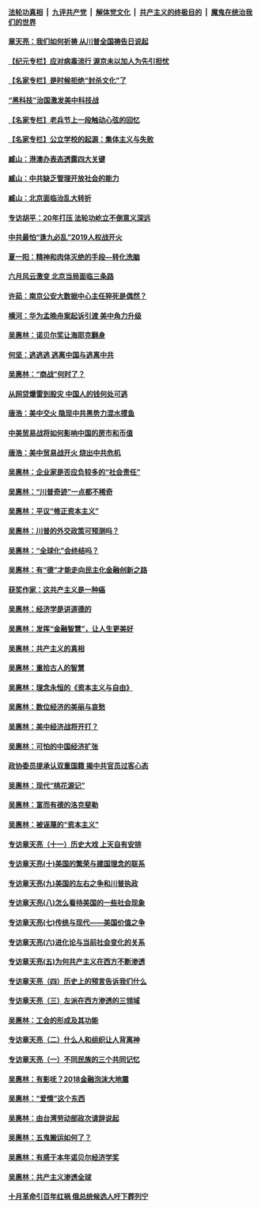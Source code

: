 

####  [法轮功真相](../../../../basic/blob/master/README.md?t=06041731) &nbsp;|&nbsp; [九评共产党](../../../../9ping.md/blob/master/README.md?t=06041731) &nbsp;|&nbsp; [解体党文化](../../../../jtdwh.md/blob/master/README.md?t=06041731)  &nbsp;|&nbsp; [共产主义的终极目的](../../../../gczydzjmd.md/blob/master/README.md?t=06041731) &nbsp;|&nbsp; [魔鬼在统治我们的世界](../../../../mgztzwmdsj.md/blob/master/README.md?t=06041731) 

#### [章天亮：我们如何祈祷 从川普全国祷告日说起](../pages/nsc423/n11944627.md?t=06041731) 

#### [【纪元专栏】应对病毒流行 渥京未以加人为先引担忧](../pages/nsc423/n11875714.md?t=06041731) 

#### [【名家专栏】是时候拒绝“封杀文化”了](../pages/nsc423/n11814093.md?t=06041731) 

#### [“黑科技”治国激发美中科技战](../pages/nsc423/n11638056.md?t=06041731) 

#### [【名家专栏】老兵节上一段触动心弦的回忆](../pages/nsc423/n11646016.md?t=06041731) 

#### [【名家专栏】公立学校的起源：集体主义与失败](../pages/nsc423/n11601833.md?t=06041731) 

#### [臧山：港澳办表态透露四大关键](../pages/nsc423/n11421628.md?t=06041731) 

#### [臧山：中共缺乏管理开放社会的能力](../pages/nsc423/n11407457.md?t=06041731) 

#### [臧山：北京面临治乱大转折](../pages/nsc423/n11406895.md?t=06041731) 

#### [专访胡平：20年打压 法轮功屹立不倒意义深远](../pages/nsc423/n11398800.md?t=06041731) 

#### [中共最怕“逢九必乱”2019人权战开火](../pages/nsc423/n11385248.md?t=06041731) 

#### [夏一阳：精神和肉体灭绝的手段—转化洗脑](../pages/nsc423/n11368250.md?t=06041731) 

#### [六月风云激变 北京当局面临三条路](../pages/nsc423/n11313668.md?t=06041731) 

#### [许茹：南京公安大数据中心主任猝死是偶然？](../pages/nsc423/n11064744.md?t=06041731) 

#### [横河：华为孟晚舟案起诉引渡 美中角力升级](../pages/nsc423/n11027230.md?t=06041731) 

#### [吴惠林：诺贝尔奖让海耶克翻身](../pages/nsc423/n10890049.md?t=06041731) 

#### [何坚：逃逃逃 逃离中国与逃离中共](../pages/nsc423/n10592891.md?t=06041731) 

#### [吴惠林：“商战”何时了？](../pages/nsc423/n10573558.md?t=06041731) 

#### [从网贷爆雷到股灾 中国人的钱何处可逃](../pages/nsc423/n10572800.md?t=06041731) 

#### [唐浩：美中交火 隐现中共黑势力混水摸鱼](../pages/nsc423/n10544040.md?t=06041731) 

#### [中美贸易战将如何影响中国的房市和币值](../pages/nsc423/n10543697.md?t=06041731) 

#### [唐浩：美中贸易战开火 烧出中共危机](../pages/nsc423/n10540126.md?t=06041731) 

#### [吴惠林：企业家是否应负较多的“社会责任”](../pages/nsc423/n10535022.md?t=06041731) 

#### [吴惠林：“川普奇迹”一点都不稀奇](../pages/nsc423/n10512808.md?t=06041731) 

#### [吴惠林：平议“修正资本主义”](../pages/nsc423/n10495724.md?t=06041731) 

#### [吴惠林：川普的外交政策可预测吗？](../pages/nsc423/n10462387.md?t=06041731) 

#### [吴惠林：“全球化”会终结吗？](../pages/nsc423/n10452838.md?t=06041731) 

#### [吴惠林：有“德”才能走向民主化金融创新之路](../pages/nsc423/n10432292.md?t=06041731) 

#### [获奖作家：这共产主义是一种癌](../pages/nsc423/n10431541.md?t=06041731) 

#### [吴惠林：经济学是讲道德的](../pages/nsc423/n10398014.md?t=06041731) 

#### [吴惠林：发挥“金融智慧”，让人生更美好](../pages/nsc423/n10375019.md?t=06041731) 

#### [吴惠林：共产主义的真相](../pages/nsc423/n10351394.md?t=06041731) 

#### [吴惠林：重拾古人的智慧](../pages/nsc423/n10337691.md?t=06041731) 

#### [吴惠林：理念永恒的《资本主义与自由》](../pages/nsc423/n10316274.md?t=06041731) 

#### [吴惠林：数位经济的美丽与哀愁](../pages/nsc423/n10292946.md?t=06041731) 

#### [吴惠林：美中经济战将开打？](../pages/nsc423/n10258825.md?t=06041731) 

#### [吴惠林：可怕的中国经济扩张](../pages/nsc423/n10219147.md?t=06041731) 

#### [政协委员提承认双重国籍 揭中共官员过客心态](../pages/nsc423/n10208809.md?t=06041731) 

#### [吴惠林：现代“桃花源记”](../pages/nsc423/n10185234.md?t=06041731) 

#### [吴惠林：富而有德的洛克斐勒](../pages/nsc423/n10142264.md?t=06041731) 

#### [吴惠林：被诬蔑的“资本主义”](../pages/nsc423/n10124816.md?t=06041731) 

#### [专访章天亮（十一）历史大戏 上天自有安排](../pages/nsc423/n10094905.md?t=06041731) 

#### [专访章天亮(十)美国的繁荣与建国理念的联系](../pages/nsc423/n10094899.md?t=06041731) 

#### [专访章天亮(九)美国的左右之争和川普执政](../pages/nsc423/n10094889.md?t=06041731) 

#### [专访章天亮(八)怎么看待美国的一些社会现象](../pages/nsc423/n10094857.md?t=06041731) 

#### [专访章天亮(七)传统与现代——美国价值之争](../pages/nsc423/n10093140.md?t=06041731) 

#### [专访章天亮(六)进化论与当前社会变化的关系](../pages/nsc423/n10092036.md?t=06041731) 

#### [专访章天亮(五)为何共产主义在西方不断渗透](../pages/nsc423/n10083620.md?t=06041731) 

#### [专访章天亮（四）历史上的预言告诉我们什么](../pages/nsc423/n10083606.md?t=06041731) 

#### [专访章天亮（三）左派在西方渗透的三领域](../pages/nsc423/n10081115.md?t=06041731) 

#### [吴惠林：工会的形成及其功能](../pages/nsc423/n10080633.md?t=06041731) 

#### [专访章天亮（二）什么人和组织让人背离神](../pages/nsc423/n10076637.md?t=06041731) 

#### [专访章天亮（一）不同民族的三个共同记忆](../pages/nsc423/n10074188.md?t=06041731) 

#### [吴惠林：有影呒？2018金融泡沫大地震](../pages/nsc423/n10040534.md?t=06041731) 

#### [吴惠林：“爱情”这个东西](../pages/nsc423/n10019423.md?t=06041731) 

#### [吴惠林：由台湾劳动部政次请辞说起](../pages/nsc423/n9979679.md?t=06041731) 

#### [吴惠林：五鬼搬运如何了？](../pages/nsc423/n9925338.md?t=06041731) 

#### [吴惠林：有感于本年诺贝尔经济学奖](../pages/nsc423/n9871883.md?t=06041731) 

#### [吴惠林：共产主义渗透全球](../pages/nsc423/n9812748.md?t=06041731) 

#### [十月革命引百年红祸 俄总统候选人吁下葬列宁](../pages/nsc423/n9810182.md?t=06041731) 

